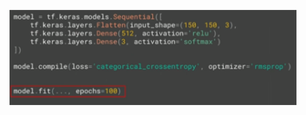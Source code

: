 ![FileModes](slideImages/image21.png)<!-- .element: style="border:0; width:900px; margin-left:50px" -->